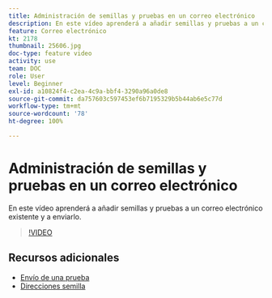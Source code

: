 ```yaml
---
title: Administración de semillas y pruebas en un correo electrónico
description: En este vídeo aprenderá a añadir semillas y pruebas a un correo electrónico existente y a enviarlo.
feature: Correo electrónico
kt: 2178
thumbnail: 25606.jpg
doc-type: feature video
activity: use
team: DOC
role: User
level: Beginner
exl-id: a10824f4-c2ea-4c9a-bbf4-3290a96a0de8
source-git-commit: da757603c597453ef6b7195329b5b44ab6e5c77d
workflow-type: tm+mt
source-wordcount: '78'
ht-degree: 100%

---
```


# Administración de semillas y pruebas en un correo electrónico

En este vídeo aprenderá a añadir semillas y pruebas a un correo electrónico existente y a enviarlo.

>[!VIDEO](https://video.tv.adobe.com/v/25606?quality=12)

## Recursos adicionales

- [Envío de una prueba](https://docs.adobe.com/content/help/es-ES/campaign-classic/using/transactional-messaging/message-templates/sending-a-proof.html)
- [Direcciones semilla](https://docs.adobe.com/content/help/es-ES/campaign-classic/using/configuring-campaign-classic/use-a-custom-recipient-table/seed-addresses.html)
